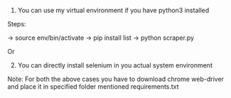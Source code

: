 1) You can use my virtual environment if you have python3 installed

Steps:

-> source env/bin/activate
-> pip install list
-> python scraper.py

Or 

2) You can directly install selenium in you actual system environment

Note: For both the above cases you have to download chrome web-driver and place it in specified folder mentioned requirements.txt